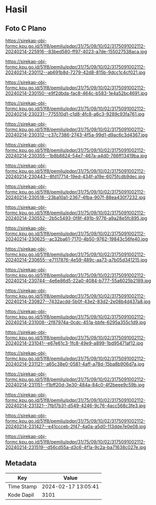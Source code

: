 # Hasil

## Foto C Plano

https://sirekap-obj-formc.kpu.go.id/51f8/pemilu/pdpr/31/75/09/10/02/3175091002112-20240214-225916--83bed580-ff97-4023-a7de-155027538aca.jpg

https://sirekap-obj-formc.kpu.go.id/51f8/pemilu/pdpr/31/75/09/10/02/3175091002112-20240214-230112--ab691b8d-7279-42d8-815b-9dcc1c4cf021.jpg

https://sirekap-obj-formc.kpu.go.id/51f8/pemilu/pdpr/31/75/09/10/02/3175091002112-20240214-230150--e9f2dbda-fac8-464c-b583-1e4a52bc4691.jpg

https://sirekap-obj-formc.kpu.go.id/51f8/pemilu/pdpr/31/75/09/10/02/3175091002112-20240214-230231--775510d1-c1d8-4fc8-a6c3-9289c93fa761.jpg

https://sirekap-obj-formc.kpu.go.id/51f8/pemilu/pdpr/31/75/09/10/02/3175091002112-20240214-230312--c37c7386-2743-4f5a-99d1-d9ac6c3d4367.jpg

https://sirekap-obj-formc.kpu.go.id/51f8/pemilu/pdpr/31/75/09/10/02/3175091002112-20240214-230355--1b8b8824-54e7-467a-a4d0-766ff13419ba.jpg

https://sirekap-obj-formc.kpu.go.id/51f8/pemilu/pdpr/31/75/09/10/02/3175091002112-20240214-230443--8fd17714-19ed-434f-a19e-6075fcdb9dec.jpg

https://sirekap-obj-formc.kpu.go.id/51f8/pemilu/pdpr/31/75/09/10/02/3175091002112-20240214-230518--23ba10a1-2367-4fba-907f-88ea430f7232.jpg

https://sirekap-obj-formc.kpu.go.id/51f8/pemilu/pdpr/31/75/09/10/02/3175091002112-20240214-230552--2b5c5493-0f8f-491b-9776-a9a28e5fc895.jpg

https://sirekap-obj-formc.kpu.go.id/51f8/pemilu/pdpr/31/75/09/10/02/3175091002112-20240214-230625--ac32ba61-7170-4b50-9762-19843c56fe40.jpg

https://sirekap-obj-formc.kpu.go.id/51f8/pemilu/pdpr/31/75/09/10/02/3175091002112-20240214-230655--e7117876-4e59-489c-aa73-a7b05d341215.jpg

https://sirekap-obj-formc.kpu.go.id/51f8/pemilu/pdpr/31/75/09/10/02/3175091002112-20240214-230744--4e6e86d5-22a0-4084-b777-55a6025b2189.jpg

https://sirekap-obj-formc.kpu.go.id/51f8/pemilu/pdpr/31/75/09/10/02/3175091002112-20240214-230827--7432acdd-5b0f-43e2-83d2-2e08b4d437a8.jpg

https://sirekap-obj-formc.kpu.go.id/51f8/pemilu/pdpr/31/75/09/10/02/3175091002112-20240214-231008--2f87974a-0cdc-451a-bbfe-6295a355c1d9.jpg

https://sirekap-obj-formc.kpu.go.id/51f8/pemilu/pdpr/31/75/09/10/02/3175091002112-20240214-231041--e67e61c3-1fc8-49e9-a899-1bd95471af12.jpg

https://sirekap-obj-formc.kpu.go.id/51f8/pemilu/pdpr/31/75/09/10/02/3175091002112-20240214-231121--a65c38e0-0581-4aff-a78d-15ba8b906d7a.jpg

https://sirekap-obj-formc.kpu.go.id/51f8/pemilu/pdpr/31/75/09/10/02/3175091002112-20240214-231151--f1bff20d-3e30-484a-84c0-4f2beee9c59b.jpg

https://sirekap-obj-formc.kpu.go.id/51f8/pemilu/pdpr/31/75/09/10/02/3175091002112-20240214-231321--7fb17b31-d549-4246-9c76-4acc568c3fe3.jpg

https://sirekap-obj-formc.kpu.go.id/51f8/pemilu/pdpr/31/75/09/10/02/3175091002112-20240214-231427--e41ccceb-2f47-4a0a-a5d0-113dde7e0e08.jpg

https://sirekap-obj-formc.kpu.go.id/51f8/pemilu/pdpr/31/75/09/10/02/3175091002112-20240214-231519--d56cd55a-d3c6-4f1a-9c2a-ba71638c027e.jpg


## Metadata

| Key        | Value               |
| ---------- | ------------------- |
| Time Stamp | 2024-02-17 13:05:41 |
| Kode Dapil | 3101                |



